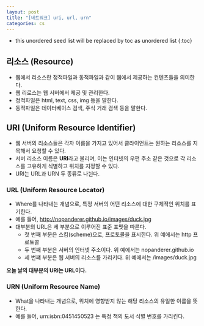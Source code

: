 ```yaml
---
layout: post
title: "[네트워크] uri, url, urn"
categories: cs
---
```


* this unordered seed list will be replaced by toc as unordered list
{:toc}

## 리소스 (Resource)

- 웹에서 리소스란 정적파일과 동적파일과 같이 웹에서 제공하는 컨텐츠들을 의미한다.
- 웹 리로스는 웹 서버에서 제공 및 관리한다.
- 정적파일은 html, text, css, img 등을 말한다.
- 동적파일은 데이터베이스 검색, 주식 거래 검색 등을 말한다.

## URI (Uniform Resource Identifier)

- 웹 서버의 리소스들은 각자 이름을 가지고 있어서 클라이언트는 원하는 리소스를 지목해서 요청할 수 있다.
- 서버 리소스 이름은 **URI**라고 불리며, 이는 인터넷의 우편 주소 같은 것으로 각 리소스를 고유하게 식별하고 위치를 지정할 수 있다.
- URI는 URL과 URN 두 종류로 나뉜다.

### URL (Uniform Resource Locator)

- Where를 나타내는 개념으로, 특정 서버의 어떤 리소스에 대한 구체적인 위치를 표기한다.
- 예를 들어, http://nopanderer.github.io/images/duck.jpg
- 대부분의 URL은 세 부분으로 이루어진 표준 포맷을 따른다.
  - 첫 번째 부분은 스킴(scheme)으로, 프로토콜을 표시한다. 위 예에서는 http 프로토콜
  - 두 번째 부분은 서버의 인터넷 주소이다. 위 예에서는 nopanderer.github.io
  - 세 번쨰 부분은 웹 서버의 리소스를 가리키다. 위 예에서는 /images/duck.jpg

**오늘 날의 대부분의 URI는 URL이다.**

### URN (Uniform Resource Name)

- What을 나타내는 개념으로, 위치에 영향받지 않는 해당 리소스의 유일한 이름을 뜻한다.
- 예를 들어, urn:isbn:0451450523 는 특정 책의 도서 식별 번호를 가리킨다.